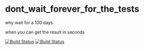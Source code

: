 # dont_wait_forever_for_the_tests

why wait for a 100 days

when you can get the result in seconds

[![Build Status](https://travis-ci.org/d-led/dont_wait_forever_for_the_tests.svg)](https://travis-ci.org/d-led/dont_wait_forever_for_the_tests)
[![Build Status](https://snap-ci.com/d-led/dont_wait_forever_for_the_tests/branch/master/build_image)](https://snap-ci.com/d-led/dont_wait_forever_for_the_tests/branch/master)

